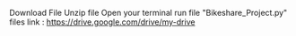 Download File 
Unzip file
Open your terminal
run file "Bikeshare_Project.py"
files link : https://drive.google.com/drive/my-drive
